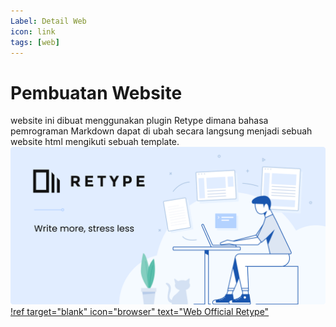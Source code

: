 ```yaml
---
Label: Detail Web
icon: link
tags: [web]
---
```


# Pembuatan Website
website ini dibuat menggunakan plugin Retype dimana bahasa pemrograman Markdown dapat di ubah secara langsung menjadi sebuah website html mengikuti sebuah template.
![](img\retype-hero.png)
[!ref target="blank" icon="browser" text="Web Official Retype"](https://retype.com/)
